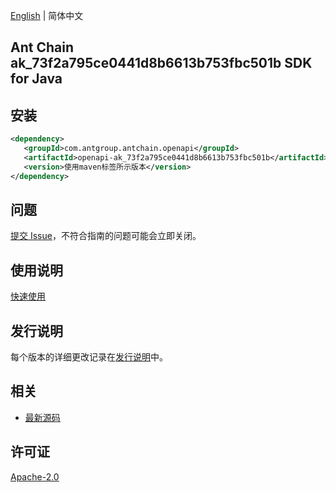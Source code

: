 [English](README.md) | 简体中文

## Ant Chain ak_73f2a795ce0441d8b6613b753fbc501b SDK for Java

## 安装

```xml
<dependency>
   <groupId>com.antgroup.antchain.openapi</groupId>
   <artifactId>openapi-ak_73f2a795ce0441d8b6613b753fbc501b</artifactId>
   <version>使用maven标签所示版本</version>
</dependency>
```

## 问题

[提交 Issue](https://github.com/alipay/antchain-openapi-prod-sdk/issues/new)，不符合指南的问题可能会立即关闭。

## 使用说明

[快速使用](https://github.com/alipay/antchain-openapi-prod-sdk)

## 发行说明

每个版本的详细更改记录在[发行说明](./ChangeLog.txt)中。

## 相关

- [最新源码](https://github.com/alipay/antchain-openapi-prod-sdk/)

## 许可证

[Apache-2.0](http://www.apache.org/licenses/LICENSE-2.0)
